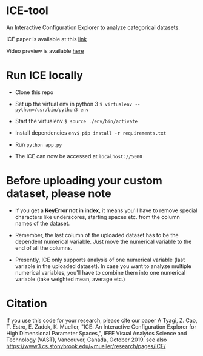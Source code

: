 # ICE-tool
An Interactive Configuration Explorer to analyze categorical datasets. 

ICE paper is available at this [link](http://www3.cs.stonybrook.edu/~mueller/papers/ICE_paper_Camera_ready.pdf)

Video preview is available [here](https://www.youtube.com/watch?v=0mD3IEjjq0U&feature=youtu.be)

# Run ICE locally

* Clone this repo

* Set up the virtual env in python 3 ```$ virtualenv --python=/usr/bin/python3 env```
 
* Start the virtualenv ```$ source ./env/bin/activate```

* Install dependencies ```env$ pip install -r requirements.txt```

* Run ```python app.py```

* The ICE can now be accessed at ```localhost://5000```

# Before uploading your custom dataset, please note

* If you get a **KeyError not in index**, it means you'll have to remove special characters like underscores, starting spaces etc. from the column names of the dataset. 

* Remember, the last column of the uploaded dataset has to be the dependent numerical variable. Just move the numerical variable to the end of all the columns. 

* Presently, ICE only supports analysis of one numerical variable (last variable in the uploaded dataset). In case you want to analyze multiple numerical variables, you'll have to combine them into one numerical variable (take weighted mean, average etc.)

# Citation 

If you use this code for your research, please cite our paper A Tyagi, Z. Cao, T. Estro, E. Zadok, K. Mueller, "ICE: An Interactive Configuration Explorer for High Dimensional Parameter Spaces,", IEEE Visual Analytcs Science and Technology (VAST), Vancouver, Canada, October 2019. see also https://www3.cs.stonybrook.edu/~mueller/research/pages/ICE/
